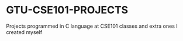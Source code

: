 # GTU-CSE101-PROJECTS
Projects programmed in C language at CSE101 classes and extra ones I created myself
